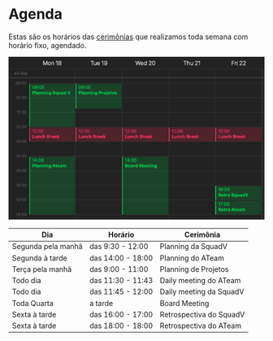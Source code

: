 # Agenda

Estas são os horários das [cerimônias](./ceremonies.md) que realizamos toda semana com horário fixo, agendado.

![calendar example](./assets/calendar.png)

| Dia                | Horário           | Cerimônia                      |
| ------------------ | ----------------- | ------------------------------ |
| Segunda pela manhã | das 9:30 - 12:00  | Planning da SquadV             |
| Segunda à tarde    | das 14:00 - 18:00 | Planning do ATeam              |
| Terça pela manhã   | das 9:00 - 11:00  | Planning de Projetos           |
| Todo dia           | das 11:30 - 11:43 | Daily meeting do ATeam         |
| Todo dia           | das 11:45 - 12:00 | Daily meeting da SquadV        |
| Toda Quarta        | a tarde           | Board Meeting                  |
| Sexta à tarde      | das 16:00 - 17:00 | Retrospectiva do SquadV        |
| Sexta à tarde      | das 18:00 - 18:00 | Retrospectiva do ATeam         |


